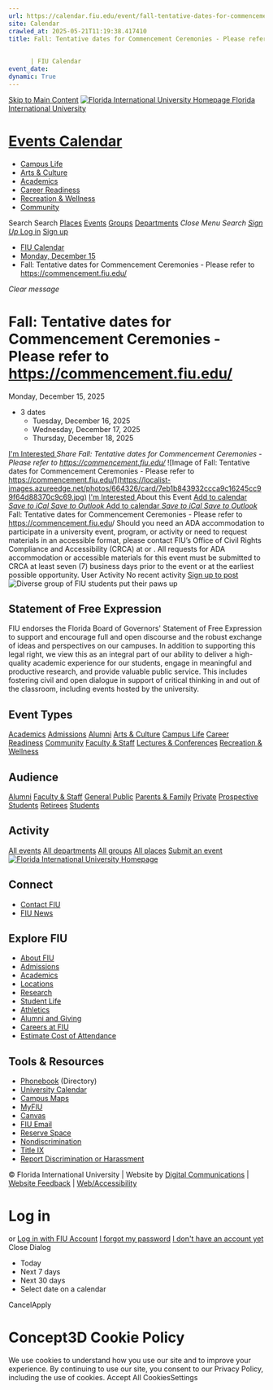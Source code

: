 ```yaml
---
url: https://calendar.fiu.edu/event/fall-tentative-dates-for-commencement-ceremonies-please-refer-to-httpscommencementfiuedu
site: Calendar
crawled_at: 2025-05-21T11:19:38.417410
title: Fall: Tentative dates for Commencement Ceremonies - Please refer to  https://commencement.fiu.edu/
    
    
      | FIU Calendar
event_date: 
dynamic: True
---
```


[Skip to Main Content](https://calendar.fiu.edu/event/fall-tentative-dates-for-commencement-ceremonies-please-refer-to-httpscommencementfiuedu#main-content)
[![Florida International University Homepage](https://digicdn.fiu.edu/core/_assets/images/logo-top.png) Florida International University](https://www.fiu.edu)
# [Events Calendar ](https://calendar.fiu.edu/)
  * [Campus Life](https://calendar.fiu.edu/calendar?event_types%5B%5D=127595)
  * [Arts & Culture](https://calendar.fiu.edu/calendar?event_types%5B%5D=127590)
  * [Academics](https://calendar.fiu.edu/calendar?event_types%5B%5D=127582)
  * [Career Readiness](https://calendar.fiu.edu/calendar?event_types%5B%5D=127584)
  * [Recreation & Wellness](https://calendar.fiu.edu/calendar?event_types%5B%5D=127603)
  * [Community](https://calendar.fiu.edu/calendar?event_types%5B%5D=127601)


Search Search
[Places](https://calendar.fiu.edu/search/places) [Events](https://calendar.fiu.edu/calendar) [Groups](https://calendar.fiu.edu/search/groups) [Departments](https://calendar.fiu.edu/search/departments)
_Close Menu_
_Search_ [ _Sign Up_ ](https://calendar.fiu.edu/signup)
[Log in](https://calendar.fiu.edu/auth/shib_login?previous_url=https%3A%2F%2Fcalendar.fiu.edu%2Fevent%2Ffall-tentative-dates-for-commencement-ceremonies-please-refer-to-httpscommencementfiuedu) [Sign up](https://calendar.fiu.edu/signup)
  * [FIU Calendar](https://calendar.fiu.edu/)
  * [Monday, December 15](https://calendar.fiu.edu/calendar/day/2025/12/15)
  * Fall: Tentative dates for Commencement Ceremonies - Please refer to https://commencement.fiu.edu/


_Clear message_
# Fall: Tentative dates for Commencement Ceremonies - Please refer to https://commencement.fiu.edu/
Monday, December 15, 2025 
+ 3 dates
  * Tuesday, December 16, 2025
  * Wednesday, December 17, 2025
  * Thursday, December 18, 2025


[ I'm Interested ](https://calendar.fiu.edu/event/48340768157854/confirm?return=https%3A%2F%2Fcalendar.fiu.edu%2Fevent%2Ffall-tentative-dates-for-commencement-ceremonies-please-refer-to-httpscommencementfiuedu)
_Share Fall: Tentative dates for Commencement Ceremonies - Please refer to https://commencement.fiu.edu/_
![Image of Fall: Tentative dates for Commencement Ceremonies - Please refer to https://commencement.fiu.edu/](https://localist-images.azureedge.net/photos/664326/card/7eb1b843932ccca9c16245cc99f64d88370c9c69.jpg)
[ I'm Interested ](https://calendar.fiu.edu/event/48340768157854/confirm?return=https%3A%2F%2Fcalendar.fiu.edu%2Fevent%2Ffall-tentative-dates-for-commencement-ceremonies-please-refer-to-httpscommencementfiuedu)
About this Event
[Add to calendar ](https://calendar.fiu.edu/event/fall-tentative-dates-for-commencement-ceremonies-please-refer-to-httpscommencementfiuedu)
[ _Save to iCal_ ](https://calendar.fiu.edu/event/fall-tentative-dates-for-commencement-ceremonies-please-refer-to-httpscommencementfiuedu.ics "Save to iCal") [ _Save to Outlook_ ](https://calendar.fiu.edu/event/fall-tentative-dates-for-commencement-ceremonies-please-refer-to-httpscommencementfiuedu.ics "Save to Outlook")
[Add to calendar ](https://calendar.fiu.edu/event/fall-tentative-dates-for-commencement-ceremonies-please-refer-to-httpscommencementfiuedu)
[ _Save to iCal_ ](https://calendar.fiu.edu/event/fall-tentative-dates-for-commencement-ceremonies-please-refer-to-httpscommencementfiuedu.ics "Save to iCal") [ _Save to Outlook_ ](https://calendar.fiu.edu/event/fall-tentative-dates-for-commencement-ceremonies-please-refer-to-httpscommencementfiuedu.ics "Save to Outlook")
Fall: Tentative dates for Commencement Ceremonies - Please refer to <https://commencement.fiu.edu>/
Should you need an ADA accommodation to participate in a university event, program, or activity or need to request materials in an accessible format, please contact FIU’s Office of Civil Rights Compliance and Accessibility (CRCA) at or . All requests for ADA accommodation or accessible materials for this event must be submitted to CRCA at least seven (7) business days prior to the event or at the earliest possible opportunity. 
User Activity
No recent activity
[Sign up to post](https://calendar.fiu.edu/auth/shib_login?previous_url=https%3A%2F%2Fcalendar.fiu.edu%2Fevent%2Ffall-tentative-dates-for-commencement-ceremonies-please-refer-to-httpscommencementfiuedu)
![Diverse group of FIU students put their paws up](https://www.fiu.edu/_assets/images/thumbnail-students-paw.jpg)
## Statement of Free Expression
FIU endorses the Florida Board of Governors' Statement of Free Expression to support and encourage full and open discourse and the robust exchange of ideas and perspectives on our campuses. In addition to supporting this legal right, we view this as an integral part of our ability to deliver a high-quality academic experience for our students, engage in meaningful and productive research, and provide valuable public service. This includes fostering civil and open dialogue in support of critical thinking in and out of the classroom, including events hosted by the university.
## Event Types
[Academics](https://calendar.fiu.edu/calendar?event_types%5B%5D=127582)
[Admissions](https://calendar.fiu.edu/calendar?event_types%5B%5D=127583)
[Alumni](https://calendar.fiu.edu/calendar?event_types%5B%5D=127589)
[Arts & Culture](https://calendar.fiu.edu/calendar?event_types%5B%5D=127590)
[Campus Life](https://calendar.fiu.edu/calendar?event_types%5B%5D=127595)
[Career Readiness](https://calendar.fiu.edu/calendar?event_types%5B%5D=127584)
[Community](https://calendar.fiu.edu/calendar?event_types%5B%5D=127601)
[Faculty & Staff](https://calendar.fiu.edu/calendar?event_types%5B%5D=127602)
[Lectures & Conferences](https://calendar.fiu.edu/calendar?event_types%5B%5D=127587)
[Recreation & Wellness](https://calendar.fiu.edu/calendar?event_types%5B%5D=127603)
## Audience
[Alumni](https://calendar.fiu.edu/calendar?event_types%5B%5D=121721)
[Faculty & Staff](https://calendar.fiu.edu/calendar?event_types%5B%5D=121720)
[General Public](https://calendar.fiu.edu/calendar?event_types%5B%5D=121722)
[Parents & Family](https://calendar.fiu.edu/calendar?event_types%5B%5D=36918157286658)
[Private](https://calendar.fiu.edu/calendar?event_types%5B%5D=129753)
[Prospective Students](https://calendar.fiu.edu/calendar?event_types%5B%5D=121723)
[Retirees](https://calendar.fiu.edu/calendar?event_types%5B%5D=37290279036119)
[Students](https://calendar.fiu.edu/calendar?event_types%5B%5D=121719)
## Activity
[All events](https://calendar.fiu.edu/search?what=events)
[All departments](https://calendar.fiu.edu/search/departments)
[All groups](https://calendar.fiu.edu/search?what=groups)
[All places](https://calendar.fiu.edu/search?what=places)
[Submit an event](https://calendar.fiu.edu/admin/events/new/basic-information)
[ ![Florida International University Homepage](https://digicdn.fiu.edu/core/_assets/images/footer-logo.svg) ](https://www.fiu.edu/)
## Connect
  * [Contact FIU](https://www.fiu.edu/about/contact-us/index.html)
  * [FIU News](https://news.fiu.edu/)


## Explore FIU
  * [About FIU](https://www.fiu.edu/about/index.html)
  * [Admissions](https://www.fiu.edu/admissions/index.html)
  * [Academics](https://www.fiu.edu/academics/index.html)
  * [Locations](https://www.fiu.edu/locations/index.html)
  * [Research](https://www.fiu.edu/research/index.html)
  * [Student Life](https://www.fiu.edu/student-life/index.html)
  * [Athletics](https://www.fiu.edu/athletics/index.html)
  * [Alumni and Giving](https://www.fiu.edu/alumni-and-giving/index.html)
  * [Careers at FIU](https://hr.fiu.edu/careers/)
  * [Estimate Cost of Attendance](https://onestop.fiu.edu/finances/estimate-your-costs/)


## Tools & Resources
  * [Phonebook](https://phonebook.fiu.edu) (Directory)
  * [University Calendar](https://calendar.fiu.edu/)
  * [Campus Maps](https://campusmaps.fiu.edu/)
  * [MyFIU](https://my.fiu.edu/)
  * [Canvas](https://canvas.fiu.edu)
  * [FIU Email](http://mail.fiu.edu/)
  * [Reserve Space](https://reservespace.fiu.edu/make-reservation/)
  * [Nondiscrimination](https://ace.fiu.edu/civil-rights-and-accessibility/harassment-and-discrimination/)
  * [Title IX](https://ace.fiu.edu/title-ix/)
  * [Report Discrimination or Harassment](https://report.fiu.edu/)


© Florida International University  | Website by [Digital Communications](https://stratcomm.fiu.edu/digital-print/websites/) | [Website Feedback](https://webforms.fiu.edu/view.php?id=370774&element_5=https://calendar.fiu.edu/https://calendar.fiu.edu/) | [Web/Accessibility](https://accessibility.fiu.edu/)
# Log in
or
[Log in with FIU Account](https://calendar.fiu.edu/auth/shib_login?previous_url=https%3A%2F%2Fcalendar.fiu.edu%2Fevent%2Ffall-tentative-dates-for-commencement-ceremonies-please-refer-to-httpscommencementfiuedu)
[I forgot my password](https://calendar.fiu.edu/auth/forgot) [I don't have an account yet](https://calendar.fiu.edu/signup)
Close Dialog
  * Today
  * Next 7 days
  * Next 30 days
  * Select date on a calendar


CancelApply
# Concept3D Cookie Policy
We use cookies to understand how you use our site and to improve your experience. By continuing to use our site, you consent to our Privacy Policy, including the use of cookies. 
Accept All CookiesSettings
